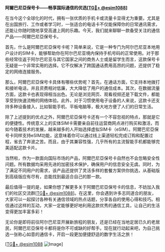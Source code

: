 **阿爾巴尼亞保号卡——畅享国际通信的优选[[TG💪+ @esim1088](https://t.me/s/esim1088)]**

在当今这个全球化的时代，拥有一张优质的手机卡或流量卡显得尤为重要。尤其是在出国旅行、工作或者学习时，一张适合的电话卡不仅能保障你的日常通讯需求，还能让你随时随地享受高速上网的乐趣。今天，我们就来聊聊一款备受关注的通信产品——阿爾巴尼亞保号卡。

首先，什么是阿爾巴尼亞保号卡呢？简单来说，它是一种专门为阿尔巴尼亚本地用户设计的SIM卡，能够帮助你在阿尔巴尼亚境内保持手机号码的正常使用。对于那些经常往返于阿尔巴尼亚与其它国家之间的商务人士或是留学生而言，这款保号卡无疑是一个非常实用的选择。它不仅解决了跨国通话费用高昂的问题，还提供了稳定的网络连接服务。

那么，阿爾巴尼亞保号卡具体有哪些优势呢？首先，在通话方面，它支持本地拨打和接听电话，并且资费相对低廉，大大降低了用户的通信成本。其次，在数据流量方面，这款卡也表现得相当出色。无论是浏览网页、观看视频还是下载文件，都能享受到快速流畅的网络体验。此外，对于习惯使用电子设备的人来说，这款卡还支持多种设备接入，比如智能手机、平板电脑等，极大地方便了人们的日常生活。

除了上述提到的优点之外，阿爾巴尼亞保号卡还有一个不容忽视的特点，那就是它的便捷性。传统意义上的实体SIM卡需要亲自前往运营商网点进行购买和激活，而如今随着技术的发展，越来越多的人开始选择虚拟SIM卡（eSIM）。阿爾巴尼亞保号卡同样支持eSIM功能，这意味着你可以通过线上渠道轻松完成订购和配置过程，省去了奔波之苦。而且，由于其兼容性强，几乎所有的主流智能手机都能够完美适配这款卡片。

当然啦，作为一款面向国际市场的产品，阿爾巴尼亞保号卡自然也不会忽略安全性问题。所有数据均采用先进的加密技术保护，确保用户的信息安全无虞。同时，为了满足不同用户的需求，该产品还提供了灵活多样的套餐方案供你挑选，从基础版到高级版应有尽有，总能找到最适合自己的那一款。

最后值得一提的是，如果你想了解更多关于阿爾巴尼亞保号卡的信息，不妨加入我们的社区交流群[[TG💪+ @esim1088](https://t.me/s/esim1088)]。在这里，你会遇到许多志同道合的朋友，大家可以一起探讨各种有关通信领域的热点话题，分享各自的使用心得和技巧。相信通过这样的互动，大家一定能够更好地利用这款优秀的通信工具，让自己的生活变得更加丰富多彩！

无论你是即将前往阿尔巴尼亚开展新旅程的朋友，还是已经在当地定居已久的老居民，阿爾巴尼亞保号卡都将是你不可或缺的好帮手。现在就行动起来吧，为自己挑选一张称心如意的通信卡，开启一段更加便捷舒适的数字生活之旅！

[[TG💪+ @esim1088](https://t.me/s/esim1088) ![Image](https://i.postimg.cc/4NQfJmqS/Snipaste-2025-05-13-00-14-12.png)]
